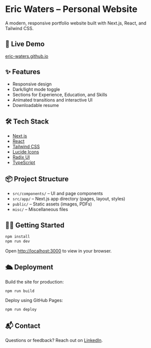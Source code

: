 # Eric Waters – Personal Website

A modern, responsive portfolio website built with Next.js, React, and Tailwind CSS.

## 🚀 Live Demo

[eric-waters.github.io](https://eric-waters.github.io)

## ✨ Features

- Responsive design
- Dark/light mode toggle
- Sections for Experience, Education, and Skills
- Animated transitions and interactive UI
- Downloadable resume

## 🛠️ Tech Stack

- [Next.js](https://nextjs.org/)
- [React](https://react.dev/)
- [Tailwind CSS](https://tailwindcss.com/)
- [Lucide Icons](https://lucide.dev/)
- [Radix UI](https://www.radix-ui.com/)
- [TypeScript](https://www.typescriptlang.org/)

## 📦 Project Structure

- `src/components/` – UI and page components
- `src/app/` – Next.js app directory (pages, layout, styles)
- `public/` – Static assets (images, PDFs)
- `misc/` – Miscellaneous files

## 🧑‍💻 Getting Started

```sh
npm install
npm run dev
```

Open [http://localhost:3000](http://localhost:3000) to view in your browser.

## 🛳️ Deployment

Build the site for production:

```sh
npm run build
```

Deploy using GitHub Pages:

```sh
npm run deploy
```

## 📬 Contact

Questions or feedback? Reach out on [LinkedIn](https://www.linkedin.com/in/eric-waters2019/).
